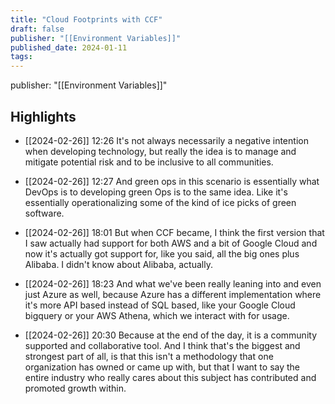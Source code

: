 ```yaml
---
title: "Cloud Footprints with CCF"
draft: false
publisher: "[[Environment Variables]]"
published_date: 2024-01-11
tags:
---
```

publisher: "[[Environment Variables]]"


## Highlights
* [[2024-02-26]] 12:26  It's not always necessarily a negative intention when developing technology, but really the idea is to manage and mitigate potential risk and to be inclusive to all communities.

* [[2024-02-26]] 12:27  And green ops in this scenario is essentially what DevOps is to developing green Ops is to the same idea. Like it's essentially operationalizing some of the kind of ice picks of green software.

* [[2024-02-26]] 18:01  But when CCF became, I think the first version that I saw actually had support for both AWS and a bit of Google Cloud and now it's actually got support for, like you said, all the big ones plus Alibaba. I didn't know about Alibaba, actually.

* [[2024-02-26]] 18:23  And what we've been really leaning into and even just Azure as well, because Azure has a different implementation where it's more API based instead of SQL based, like your Google Cloud bigquery or your AWS Athena, which we interact with for usage.

* [[2024-02-26]] 20:30  Because at the end of the day, it is a community supported and collaborative tool. And I think that's the biggest and strongest part of all, is that this isn't a methodology that one organization has owned or came up with, but that I want to say the entire industry who really cares about this subject has contributed and promoted growth within.

